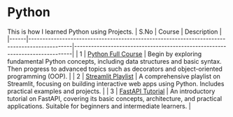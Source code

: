# Python

This is how I learned Python using Projects.
| S.No | Course | Description |
|------|---------------------------------------------------------------------------------------------|-----------------------------------------------------------------------------|
| 1 | [Python Full Course](https://www.youtube.com/watch?v=ix9cRaBkVe0) | Begin by exploring fundamental Python concepts, including data structures and basic syntax. Then progress to advanced topics such as decorators and object-oriented programming (OOP). |
| 2 | [Streamlit Playlist](https://www.youtube.com/playlist?list=PLtqF5YXg7GLmCvTswG32NqQypOuYkPRUE) | A comprehensive playlist on Streamlit, focusing on building interactive web apps using Python. Includes practical examples and projects. |
| 3 | [FastAPI Tutorial](https://www.youtube.com/watch?v=52c7Kxp_14E) | An introductory tutorial on FastAPI, covering its basic concepts, architecture, and practical applications. Suitable for beginners and intermediate learners. |
